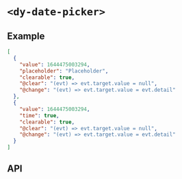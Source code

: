 # `<dy-date-picker>`

## Example

<gbp-example name="dy-date-picker" src="https://esm.sh/duoyun-ui/elements/date-picker">

```json
[
  {
    "value": 1644475003294,
    "placeholder": "Placeholder",
    "clearable": true,
    "@clear": "(evt) => evt.target.value = null",
    "@change": "(evt) => evt.target.value = evt.detail"
  },
  {
    "value": 1644475003294,
    "time": true,
    "clearable": true,
    "@clear": "(evt) => evt.target.value = null",
    "@change": "(evt) => evt.target.value = evt.detail"
  }
]
```

</gbp-example>

## API

<gbp-api src="/src/elements/date-picker.ts"></gbp-api>
